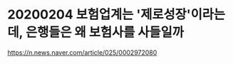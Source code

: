 # 20200204 보험업계는 '제로성장'이라는데, 은행들은 왜 보험사를 사들일까

[<https://n.news.naver.com/article/025/0002972080>](<https://n.news.naver.com/article/025/0002972080>)